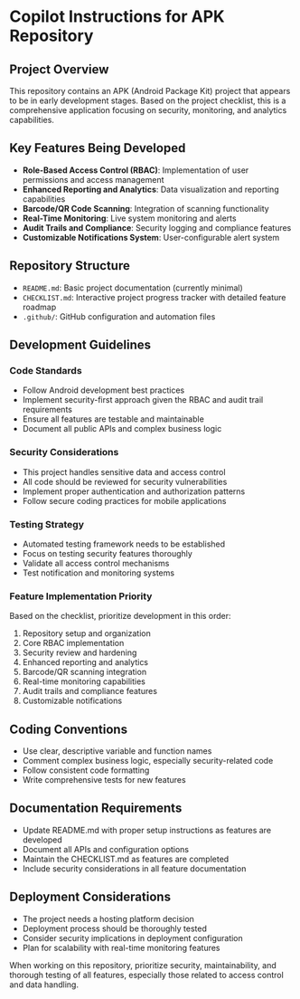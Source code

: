 # Copilot Instructions for APK Repository

## Project Overview
This repository contains an APK (Android Package Kit) project that appears to be in early development stages. Based on the project checklist, this is a comprehensive application focusing on security, monitoring, and analytics capabilities.

## Key Features Being Developed
- **Role-Based Access Control (RBAC)**: Implementation of user permissions and access management
- **Enhanced Reporting and Analytics**: Data visualization and reporting capabilities
- **Barcode/QR Code Scanning**: Integration of scanning functionality
- **Real-Time Monitoring**: Live system monitoring and alerts
- **Audit Trails and Compliance**: Security logging and compliance features
- **Customizable Notifications System**: User-configurable alert system

## Repository Structure
- `README.md`: Basic project documentation (currently minimal)
- `CHECKLIST.md`: Interactive project progress tracker with detailed feature roadmap
- `.github/`: GitHub configuration and automation files

## Development Guidelines

### Code Standards
- Follow Android development best practices
- Implement security-first approach given the RBAC and audit trail requirements
- Ensure all features are testable and maintainable
- Document all public APIs and complex business logic

### Security Considerations
- This project handles sensitive data and access control
- All code should be reviewed for security vulnerabilities
- Implement proper authentication and authorization patterns
- Follow secure coding practices for mobile applications

### Testing Strategy
- Automated testing framework needs to be established
- Focus on testing security features thoroughly
- Validate all access control mechanisms
- Test notification and monitoring systems

### Feature Implementation Priority
Based on the checklist, prioritize development in this order:
1. Repository setup and organization
2. Core RBAC implementation
3. Security review and hardening
4. Enhanced reporting and analytics
5. Barcode/QR scanning integration
6. Real-time monitoring capabilities
7. Audit trails and compliance features
8. Customizable notifications

## Coding Conventions
- Use clear, descriptive variable and function names
- Comment complex business logic, especially security-related code
- Follow consistent code formatting
- Write comprehensive tests for new features

## Documentation Requirements
- Update README.md with proper setup instructions as features are developed
- Document all APIs and configuration options
- Maintain the CHECKLIST.md as features are completed
- Include security considerations in all feature documentation

## Deployment Considerations
- The project needs a hosting platform decision
- Deployment process should be thoroughly tested
- Consider security implications in deployment configuration
- Plan for scalability with real-time monitoring features

When working on this repository, prioritize security, maintainability, and thorough testing of all features, especially those related to access control and data handling.